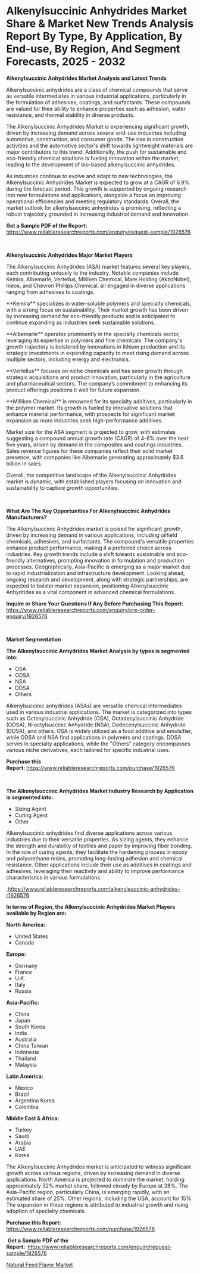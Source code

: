 <p><h1>Alkenylsuccinic Anhydrides Market Share & Market New Trends Analysis Report By Type, By Application, By End-use, By Region, And Segment Forecasts, 2025 - 2032</h1></p><p><strong>Alkenylsuccinic Anhydrides Market Analysis and Latest Trends</strong></p>
<p><p>Alkenylsuccinic anhydrides are a class of chemical compounds that serve as versatile intermediates in various industrial applications, particularly in the formulation of adhesives, coatings, and surfactants. These compounds are valued for their ability to enhance properties such as adhesion, water resistance, and thermal stability in diverse products.</p><p>The Alkenylsuccinic Anhydrides Market is experiencing significant growth, driven by increasing demand across several end-use industries including automotive, construction, and consumer goods. The rise in construction activities and the automotive sector's shift towards lightweight materials are major contributors to this trend. Additionally, the push for sustainable and eco-friendly chemical solutions is fueling innovation within the market, leading to the development of bio-based alkenylsuccinic anhydrides.</p><p>As industries continue to evolve and adapt to new technologies, the Alkenylsuccinic Anhydrides Market is expected to grow at a CAGR of 6.9% during the forecast period. This growth is supported by ongoing research into new formulations and applications, alongside a focus on improving operational efficiencies and meeting regulatory standards. Overall, the market outlook for alkenylsuccinic anhydrides is promising, reflecting a robust trajectory grounded in increasing industrial demand and innovation.</p></p>
<p><strong>Get a Sample PDF of the Report:&nbsp;</strong> <a href="https://www.reliableresearchreports.com/enquiry/request-sample/1926576?utm_campaign=2296&utm_medium=2&utm_source=Github&utm_content=ia&utm_term=28032025&utm_id=alkenylsuccinic-anhydrides">https://www.reliableresearchreports.com/enquiry/request-sample/1926576</a></p>
<p>&nbsp;</p>
<p><strong>Alkenylsuccinic Anhydrides Major Market Players</strong></p>
<p><p>The Alkenylsuccinic Anhydrides (ASA) market features several key players, each contributing uniquely to the industry. Notable companies include Kemira, Albemarle, Vertellus, Milliken Chemical, Mare Holding (AkzoNobel), Ineos, and Chevron Phillips Chemical, all engaged in diverse applications ranging from adhesives to coatings.</p><p>**Kemira** specializes in water-soluble polymers and specialty chemicals, with a strong focus on sustainability. Their market growth has been driven by increasing demand for eco-friendly products and is anticipated to continue expanding as industries seek sustainable solutions. </p><p>**Albemarle** operates prominently in the specialty chemicals sector, leveraging its expertise in polymers and fine chemicals. The company's growth trajectory is bolstered by innovations in lithium production and its strategic investments in expanding capacity to meet rising demand across multiple sectors, including energy and electronics.</p><p>**Vertellus** focuses on niche chemicals and has seen growth through strategic acquisitions and product innovation, particularly in the agriculture and pharmaceutical sectors. The company’s commitment to enhancing its product offerings positions it well for future expansion.</p><p>**Milliken Chemical** is renowned for its specialty additives, particularly in the polymer market. Its growth is fueled by innovative solutions that enhance material performance, with prospects for significant market expansion as more industries seek high-performance additives.</p><p>Market size for the ASA segment is projected to grow, with estimates suggesting a compound annual growth rate (CAGR) of 4-6% over the next five years, driven by demand in the composites and coatings industries. Sales revenue figures for these companies reflect their solid market presence, with companies like Albemarle generating approximately $3.6 billion in sales.</p><p>Overall, the competitive landscape of the Alkenylsuccinic Anhydrides market is dynamic, with established players focusing on innovation and sustainability to capture growth opportunities.</p></p>
<p>&nbsp;</p>
<p><strong>What Are The Key Opportunities For Alkenylsuccinic Anhydrides Manufacturers?</strong></p>
<p><p>The Alkenylsuccinic Anhydrides market is poised for significant growth, driven by increasing demand in various applications, including oilfield chemicals, adhesives, and surfactants. The compound's versatile properties enhance product performance, making it a preferred choice across industries. Key growth trends include a shift towards sustainable and eco-friendly alternatives, prompting innovation in formulation and production processes. Geographically, Asia-Pacific is emerging as a major market due to rapid industrialization and infrastructure development. Looking ahead, ongoing research and development, along with strategic partnerships, are expected to bolster market expansion, positioning Alkenylsuccinic Anhydrides as a vital component in advanced chemical formulations.</p></p>
<p><strong>Inquire or Share Your Questions If Any Before Purchasing This Report:</strong> <a href="https://www.reliableresearchreports.com/enquiry/pre-order-enquiry/1926576?utm_campaign=2296&utm_medium=2&utm_source=Github&utm_content=ia&utm_term=28032025&utm_id=alkenylsuccinic-anhydrides">https://www.reliableresearchreports.com/enquiry/pre-order-enquiry/1926576</a></p>
<p>&nbsp;</p>
<p><strong>Market Segmentation</strong></p>
<p><strong>The Alkenylsuccinic Anhydrides Market Analysis by types is segmented into:</strong></p>
<p><ul><li>OSA</li><li>ODSA</li><li>NSA</li><li>DDSA</li><li>Others</li></ul></p>
<p><p>Alkenylsuccinic anhydrides (ASAs) are versatile chemical intermediates used in various industrial applications. The market is categorized into types such as Octenylsuccinic Anhydride (OSA), Octadecylsuccinic Anhydride (ODSA), N-octylsuccinic Anhydride (NSA), Dodecenylsuccinic Anhydride (DDSA), and others. OSA is widely utilized as a food additive and emulsifier, while ODSA and NSA find applications in polymers and coatings. DDSA serves in specialty applications, while the "Others" category encompasses various niche derivatives, each tailored for specific industrial uses.</p></p>
<p><strong>Purchase this Report:&nbsp;</strong><a href="https://www.reliableresearchreports.com/purchase/1926576?utm_campaign=2296&utm_medium=2&utm_source=Github&utm_content=ia&utm_term=28032025&utm_id=alkenylsuccinic-anhydrides">https://www.reliableresearchreports.com/purchase/1926576</a></p>
<p>&nbsp;</p>
<p><strong>The Alkenylsuccinic Anhydrides Market Industry Research by Application is segmented into:</strong></p>
<p><ul><li>Sizing Agent</li><li>Curing Agent</li><li>Other</li></ul></p>
<p><p>Alkenylsuccinic anhydrides find diverse applications across various industries due to their versatile properties. As sizing agents, they enhance the strength and durability of textiles and paper by improving fiber bonding. In the role of curing agents, they facilitate the hardening process in epoxy and polyurethane resins, promoting long-lasting adhesion and chemical resistance. Other applications include their use as additives in coatings and adhesives, leveraging their reactivity and ability to improve performance characteristics in various formulations.</p></p>
<p><a href="https://www.reliableresearchreports.com/alkenylsuccinic-anhydrides-r1926576?utm_campaign=2296&utm_medium=2&utm_source=Github&utm_content=ia&utm_term=28032025&utm_id=alkenylsuccinic-anhydrides">&nbsp;https://www.reliableresearchreports.com/alkenylsuccinic-anhydrides-r1926576</a></p>
<p><strong>In terms of Region, the Alkenylsuccinic Anhydrides Market Players available by Region are:</strong></p>
<p>
    <p> <strong> North America: </strong>
        <ul>
            <li>United States</li>
            <li>Canada</li>
        </ul>
        </p> 
    <p> <strong> Europe: </strong>
        <ul>
            <li>Germany</li>
            <li>France</li>
            <li>U.K.</li>
            <li>Italy</li>
            <li>Russia</li>
        </ul>
        </p> 
    <p> <strong> Asia-Pacific: </strong>
        <ul>
            <li>China</li>
            <li>Japan</li>
            <li>South Korea</li>
            <li>India</li>
            <li>Australia</li>
            <li>China Taiwan</li>
            <li>Indonesia</li>
            <li>Thailand</li>
            <li>Malaysia</li>
        </ul>
        </p> 
    <p> <strong> Latin America: </strong>
        <ul>
            <li>Mexico</li>
            <li>Brazil</li>
            <li>Argentina Korea</li>
            <li>Colombia</li>
        </ul>
        </p> 
    <p> <strong> Middle East & Africa: </strong>
        <ul>
            <li>Turkey</li>
            <li>Saudi</li>
            <li>Arabia</li>
            <li>UAE</li>
            <li>Korea</li>
        </ul>
    </p>
    </p>
<p><p>The Alkenylsuccinic Anhydrides market is anticipated to witness significant growth across various regions, driven by increasing demand in diverse applications. North America is projected to dominate the market, holding approximately 32% market share, followed closely by Europe at 28%. The Asia-Pacific region, particularly China, is emerging rapidly, with an estimated share of 25%. Other regions, including the USA, account for 15%. The expansion in these regions is attributed to industrial growth and rising adoption of specialty chemicals.</p></p>
<p><strong>Purchase this Report: </strong><a href="https://www.reliableresearchreports.com/purchase/1926576?utm_campaign=2296&utm_medium=2&utm_source=Github&utm_content=ia&utm_term=28032025&utm_id=alkenylsuccinic-anhydrides">https://www.reliableresearchreports.com/purchase/1926576</a></p>
<p>&nbsp;<strong>Get a Sample PDF of the Report:&nbsp;&nbsp;</strong><a href="https://www.reliableresearchreports.com/enquiry/request-sample/1926576?utm_campaign=2296&utm_medium=2&utm_source=Github&utm_content=ia&utm_term=28032025&utm_id=alkenylsuccinic-anhydrides">https://www.reliableresearchreports.com/enquiry/request-sample/1926576</a></p>
<p><strong></strong></p>
<p><p><a href="https://github.com/oslieselotte2192/Market-Research-Report-List-1/blob/main/natural-feed-flavor-market.md?utm_campaign=2296&utm_medium=2&utm_source=Github&utm_content=ia&utm_term=28032025&utm_id=alkenylsuccinic-anhydrides">Natural Feed Flavor Market</a></p></p>